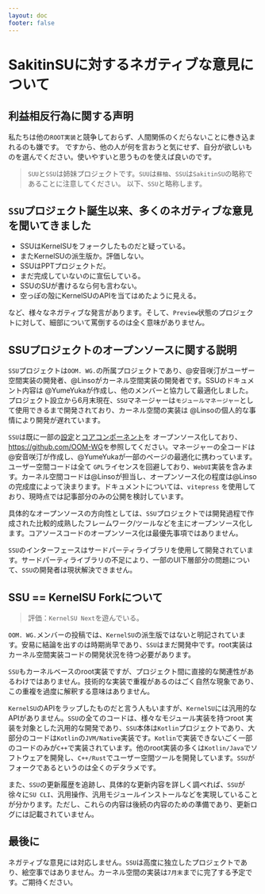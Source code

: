 ```yaml
---
layout: doc
footer: false
---
```

# SakitinSUに対するネガティブな意見について

## 利益相反行為に関する声明

私たちは他の`ROOT実装`と競争しておらず、人間関係のくだらないことに巻き込まれるのも嫌です。
ですから、他の人が何を言おうと気にせず、自分が欲しいものを選んでください。使いやすいと思うものを使えば良いのです。

> `SUU`と`SSU`は姉妹プロジェクトです。`SUU`は`蘇柚`、`SSU`は`SakitinSU`の略称であることに注意してください。
> 以下、`SSU`と略称します。

## `SSU`プロジェクト誕生以来、多くのネガティブな意見を聞いてきました

- SSUはKernelSUをフォークしたものだと疑っている。
- またKernelSUの派生版か。評価しない。
- SSUはPPTプロジェクトだ。
- まだ完成していないのに宣伝している。
- SSUのSUが書けるなら何も言わない。
- 空っぽの殻にKernelSUのAPIを当てはめたように見える。

など、様々なネガティブな発言があります。そして、`Preview`状態のプロジェクトに対して、細部について罵倒するのは全く意味がありません。

## SSUプロジェクトのオープンソースに関する説明

`SSU`プロジェクトは`OOM. WG.`の所属プロジェクトであり、@安音咲汀がユーザー空間実装の開発者、@Linsoがカーネル空間実装の開発者です。SSUのドキュメント内容は
@YumeYukaが作成し、他のメンバーと協力して最適化しました。プロジェクト設立から6月末現在、`SSU`マネージャーは`モジュールマネージャー`として使用できるまで開発されており、カーネル空間の実装は
@Linsoの個人的な事情により開発が遅れています。

`SSU`は既に一部の[設定](https://github.com/OOM-WG/SakitinSU)と[コアコンポーネント](https://github.com/OOM-WG/WMLang)を
オープンソース化しており、<https://github.com/OOM-WG>を参照してください。マネージャーの全コードは@安音咲汀が作成し、@YumeYukaが一部のページの最適化に携わっています。ユーザー空間コードは全て
`GPL`ライセンスを回避しており、`WebUI`実装を含みます。カーネル空間コードは@Linsoが担当し、オープンソース化の程度は@Linsoの完成度によって決まります。ドキュメントについては、`vitepress`
を使用しており、現時点では記事部分のみの公開を検討しています。

具体的なオープンソースの方向性としては、`SSU`プロジェクトでは開発過程で作成された比較的成熟したフレームワーク/ツールなどを主にオープンソース化します。コアソースコードのオープンソース化は最優先事項ではありません。

`SSU`のインターフェースはサードパーティライブラリを使用して開発されています。サードパーティライブラリの不足により、一部のUI下層部分の問題について、`SSU`の開発者は現状解決できません。

## SSU == KernelSU Forkについて

> 評価：`KernelSU Next`を遊んでいる。

`OOM. WG.`メンバーの投稿では、`KernelSU`の派生版ではないと明記されています。安易に結論を出すのは時期尚早であり、`SSU`はまだ開発中です。root実装はカーネル空間実装コードの開発状況を待つ必要があります。

`SSU`もカーネルベースのroot実装ですが、プロジェクト間に直接的な関連性があるわけではありません。技術的な実装で重複があるのはごく自然な現象であり、この重複を過度に解釈する意味はありません。

`KernelSU`のAPIをラップしたものだと言う人もいますが、`KernelSU`には汎用的なAPIがありません。`SSU`の全てのコードは、様々なモジュール実装を持つroot
実装を対象とした汎用的な開発であり、`SSU`本体は`Kotlin`プロジェクトであり、大部分のコードは`Kotlin`の`JVM/Native`実装です。`Kotlin`で実装できないごく一部のコードのみが`C++`で実装されています。他のroot実装の多くは`Kotlin/Java`でソフトウェアを開発し、`C++/Rust`でユーザー空間ツールを開発しています。`SSU`がフォークであるというのは全くのデタラメです。

また、`SSU`の更新履歴を追跡し、具体的な更新内容を詳しく調べれば、`SSU`が徐々に`SU CLI`、汎用操作、汎用モジュールインストールなどを実現していることが分かります。ただし、これらの内容は後続の内容のための準備であり、更新ログには記載されていません。

## 最後に

ネガティブな意見には対応しません。`SSU`は高度に独立したプロジェクトであり、絵空事ではありません。カーネル空間の実装は`7月末`までに完了する予定です。ご期待ください。